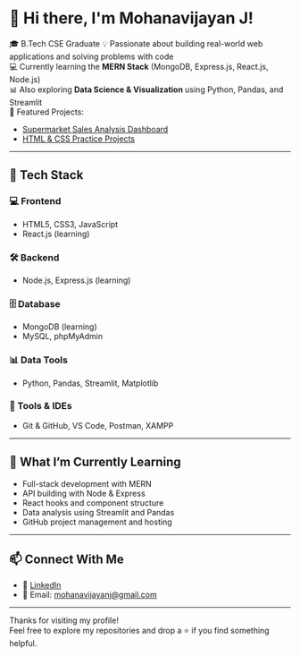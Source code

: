 # 👋 Hi there, I'm Mohanavijayan J!

🎓 B.Tech CSE Graduate 
💡 Passionate about building real-world web applications and solving problems with code  
💻 Currently learning the **MERN Stack** (MongoDB, Express.js, React.js, Node.js)  
📊 Also exploring **Data Science & Visualization** using Python, Pandas, and Streamlit  
📁 Featured Projects:
- [Supermarket Sales Analysis Dashboard](https://github.com/Mohan30-7/Supermarket-Sales-Analysis)
- [HTML & CSS Practice Projects](https://github.com/Mohan30-7/html-css-practice)

---

## 🚀 Tech Stack

### 💻 Frontend
- HTML5, CSS3, JavaScript
- React.js (learning)

### 🛠️ Backend
- Node.js, Express.js (learning)

### 🗄️ Database
- MongoDB (learning)
- MySQL, phpMyAdmin

### 📊 Data Tools
- Python, Pandas, Streamlit, Matplotlib

### 🧰 Tools & IDEs
- Git & GitHub, VS Code, Postman, XAMPP

---

## 🌱 What I’m Currently Learning

- Full-stack development with MERN
- API building with Node & Express
- React hooks and component structure
- Data analysis using Streamlit and Pandas
- GitHub project management and hosting

---

## 📫 Connect With Me

- 🔗 [LinkedIn](https://linkedin.com/in/mohanavijayan-j-11328933b)
- 📧 Email: mohanavijayanj@gmail.com

---

Thanks for visiting my profile!  
Feel free to explore my repositories and drop a ⭐ if you find something helpful.
